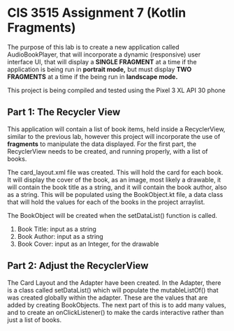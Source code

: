 # CIS 3515 Assignment 7 (Kotlin Fragments)
The purpose of this lab is to create a new application called AudioBookPlayer, that will incorporate a dynamic
(responsive) user interface UI, that will display a **SINGLE FRAGMENT** at a time if the application is being run
in **portrait mode,** but must display **TWO FRAGMENTS** at a time if the being run in **landscape mode.**

This project is being compiled and tested using the Pixel 3 XL API 30 phone

## Part 1: The Recycler View
This application will contain a list of book items, held inside a RecyclerView, similar to the previous lab, however
this project will incorporate the use of **fragments** to manipulate the data displayed. For the first part, the 
RecyclerView needs to be created, and running properly, with a list of books.

The card_layout.xml file was created. This will hold the card for each book. It will display the cover of the book, as
an image, most likely a drawable, it will contain the book title as a string, and it will contain the book author, also
as a string. This will be populated using the BookObject.kt file, a data class that will hold the values for each of the
books in the project arraylist.

The BookObject will be created when the setDataList() function is called.
1. Book Title: input as a string
2. Book Author: input as a string
3. Book Cover: input as an Integer, for the drawable

## Part 2: Adjust the RecyclerView
The Card Layout and the Adapter have been created. In the Adapter, there is a class called setDataList() which will populate
the mutableListOf() that was created globally within the adapter. These are the values that are added by creating BookObjects.
The next part of this is to add many values, and to create an onClickListener() to make the cards interactive rather than just
a list of books.
